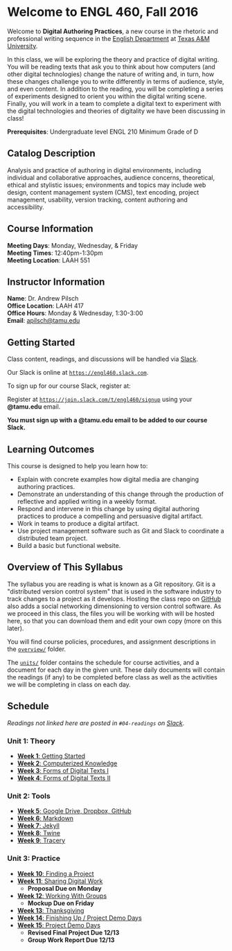 # Welcome to ENGL 460, Fall 2016

Welcome to **Digital Authoring Practices**, a new course in the rhetoric and professional writing sequence in the [English Department](https://english.tamu.edu) at [Texas A&M University](https://www.tamu.edu).

In this class, we will be exploring the theory and practice of digital writing. You will be reading texts that ask you to think about how computers (and other digital technologies) change the nature of writing and, in turn, how these changes challenge you to write differently in terms of audience, style, and even content. In addition to the reading, you will be completing a series of experiments designed to orient you within the digital writing scene. Finally, you will work in a team to complete a digital text to experiment with the digital technologies and theories of digitality we have been discussing in class!

**Prerequisites**: Undergraduate level ENGL 210 Minimum Grade of D 

## Catalog Description

Analysis and practice of authoring in digital environments, including individual and collaborative approaches, audience concerns, theoretical, ethical and stylistic issues; environments and topics may include web design, content management system (CMS), text encoding, project management, usability, version tracking, content authoring and accessibility.

## Course Information

**Meeting Days**: Monday, Wednesday, & Friday  
**Meeting Times**: 12:40pm-1:30pm  
**Meeting Location**: LAAH 551

## Instructor Information

**Name**: Dr. Andrew Pilsch  
**Office Location**: LAAH 417  
**Office Hours**: Monday & Wednesday, 1:30-3:00  
**Email**: apilsch@tamu.edu

## Getting Started

Class content, readings, and discussions will be handled via [Slack](https://slack.com).

Our Slack is online at [`https://engl460.slack.com`](https://engl460.slack.com).

To sign up for our course Slack, register at:

Register at [`https://join.slack.com/t/engl460/signup`](https://join.slack.com/t/engl460/signup) using your **@tamu.edu** email.

**You must sign up with a @tamu.edu email to be added to our course Slack.**

## Learning Outcomes

This course is designed to help you learn how to:

* Explain with concrete examples how digital media are changing authoring practices.
* Demonstrate an understanding of this change through the production of reflective and applied writing in a weekly format.
* Respond and intervene in this change by using digital authoring practices to produce a compelling and persuasive digital artifact.
* Work in teams to produce a digital artifact.
* Use project management software such as Git and Slack to coordinate a distributed team project.
* Build a basic but functional website.

## Overview of This Syllabus

The syllabus you are reading is what is known as a Git repository. Git is a "distributed version control system" that is used in the software industry to track changes to a project as it develops. Hosting the class repo on [GitHub](https://github.com) also adds a social networking dimensioning to version control software. As we proceed in this class, the files you will be working with will be hosted here, so that you can download them and edit your own copy (more on this later).

You will find course policies, procedures, and assignment descriptions in the [`overview/`](overview/) folder.

The [`units/`](units/) folder contains the schedule for course activities, and a document for each day in the given unit. These daily documents will contain the readings (if any) to be completed before class as well as the activities we will be completing in class on each day.

## Schedule

*Readings not linked here are posted in `#04-readings` on [Slack](https://engl460.slack.com)*.

### Unit 1: Theory

* [**Week 1**: Getting Started](units/01-theory/01-starting/)
* [**Week 2**: Computerized Knowledge](units/01-theory/02-knowledge)
* [**Week 3**: Forms of Digital Texts I](units/01-theory/03-texts1)
* [**Week 4**: Forms of Digital Texts II](units/01-theory/04-texts2)

### Unit 2: Tools

* [**Week 5**: Google Drive, Dropbox, GitHub](units/02-tools/05-github)
* [**Week 6**: Markdown](units/02-tools/06-markdown)
* [**Week 7**: Jekyll](units/02-tools/07-jekyll)
* [**Week 8**: Twine](units/02-tools/08-twine)
* [**Week 9**: Tracery](units/02-tools/09-tracery)

### Unit 3: Practice

* [**Week 10**: Finding a Project](units/03-practice/10-brainstorm)
* [**Week 11**: Sharing Digital Work](units/03-practice/11-share)
	* **Proposal Due on Monday**
* [**Week 12**: Working With Groups](units/03-practice/12-groupwork)
	* **Mockup Due on Friday**
* [**Week 13**: Thanksgiving](units/03-practice/13-teamwork)
* [**Week 14**: Finishing Up / Project Demo Days](units/03-practice/14-demos)
* [**Week 15**: Project Demo Days](units/03-practice/14-demos)
	* **Revised Final Project Due 12/13**
	* **Group Work Report Due 12/13**